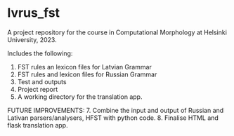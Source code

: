 # lvrus_fst
A project repository for the course in Computational Morphology at Helsinki University, 2023. 

Includes the following:
1. FST rules an lexicon files for Latvian Grammar
2. FST rules and lexicon files for Russian Grammar
4. Test and outputs
5. Project report
6. A working directory for the translation app.

FUTURE IMPROVEMENTS:
7. Combine the input and output of Russian and Lativan parsers/analysers, HFST with python code.
8. Finalise HTML and flask translation app.
